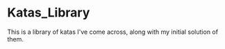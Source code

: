 # Katas_Library
This is a library of katas I've come across, along with my initial solution of them.
